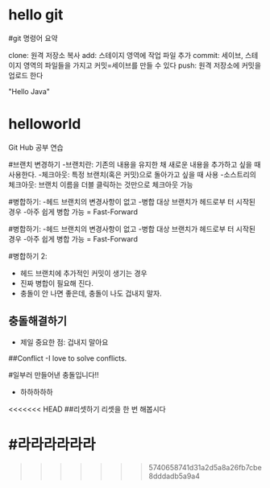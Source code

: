
# hello git

#git 명령어 요약

clone: 원격 저장소 복사
add: 스테이지 영역에 작업 파일 추가
commit: 세이브, 스테이지 영역의 파일들을 가지고 커밋=세이브를 만들 수 있다
push: 원격 저장소에 커밋을 업로드 한다

"Hello Java"

# helloworld
Git Hub 공부 연습

#브랜치 변경하기
-브랜치란: 기존의 내용을 유지한 채 새로운 내용을 추가하고 싶을 때 사용한다.
-체크아웃: 특정 브랜치(혹은 커밋)으로 돌아가고 싶을 때 사용
-소스트리의 체크아웃: 브랜치 이름을 더블 클릭하는 것만으로 체크아웃 가능


#병합하기:
-헤드 브랜치의 변경사항이 없고
-병합 대상 브랜치가 헤드로부 터 시작된 경우
-아주 쉽게 병합 가능 = Fast-Forward

#병합하기:
-헤드 브랜치의 변경사항이 없고
-병합 대상 브랜치가 헤드로부 터 시작된 경우
-아주 쉽게 병합 가능 = Fast-Forward

#병합하기 2:
- 헤드 브랜치에 추가적인 커밋이 생기는 경우
- 진짜 병합이 필요해 진다.
- 충돌이 안 나면 좋은데, 충돌이 나도 겁내지 말자. 

## 충돌해결하기
- 제일 중요한 점: 겁내지 말아요

##Conflict
-I love to solve conflicts. 

#일부러 만들어낸 충돌입니다!!
- 하하하하하

<<<<<<< HEAD
##리셋하기
리셋을 한 번 해봅시다

#라라라라라라
=======

>>>>>>> 5740658741d31a2d5a8a26fb7cbe8dddadb5a9a4
